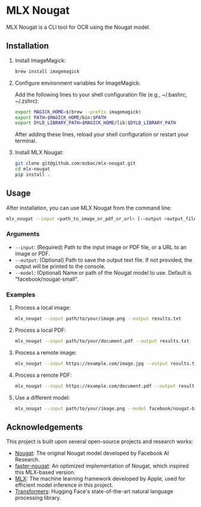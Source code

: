 # MLX Nougat

MLX Nougat is a CLI tool for OCR using the Nougat model.

## Installation

1. Install ImageMagick:

   ```bash
   brew install imagemagick
   ```

2. Configure environment variables for ImageMagick:

   Add the following lines to your shell configuration file (e.g., ~/.bashrc, ~/.zshrc):

   ```bash
   export MAGICK_HOME=$(brew --prefix imagemagick)
   export PATH=$MAGICK_HOME/bin:$PATH
   export DYLD_LIBRARY_PATH=$MAGICK_HOME/lib:$DYLD_LIBRARY_PATH
   ```

   After adding these lines, reload your shell configuration or restart your terminal.

3. Install MLX Nougat:

   ```bash
   git clone git@github.com:mzbac/mlx-nougat.git
   cd mlx-nougat
   pip install .
   ```

## Usage

After installation, you can use MLX Nougat from the command line:

```bash
mlx_nougat --input <path_to_image_or_pdf_or_url> [--output <output_file>] [--model <model_name_or_path>]
```

### Arguments

- `--input`: (Required) Path to the input image or PDF file, or a URL to an image or PDF.
- `--output`: (Optional) Path to save the output text file. If not provided, the output will be printed to the console.
- `--model`: (Optional) Name or path of the Nougat model to use. Default is "facebook/nougat-small".

### Examples

1. Process a local image:

   ```bash
   mlx_nougat --input path/to/your/image.png --output results.txt
   ```

2. Process a local PDF:

   ```bash
   mlx_nougat --input path/to/your/document.pdf --output results.txt
   ```

3. Process a remote image:

   ```bash
   mlx_nougat --input https://example.com/image.jpg --output results.txt
   ```

4. Process a remote PDF:

   ```bash
   mlx_nougat --input https://example.com/document.pdf --output results.txt
   ```

5. Use a different model:

   ```bash
   mlx_nougat --input path/to/your/image.png --model facebook/nougat-base --output results.txt
   ```

## Acknowledgements

This project is built upon several open-source projects and research works:

- [Nougat](https://github.com/facebookresearch/nougat): The original Nougat model developed by Facebook AI Research.
- [faster-nougat](https://github.com/zhuzilin/faster-nougat): An optimized implementation of Nougat, which inspired this MLX-based version.
- [MLX](https://github.com/ml-explore/mlx): The machine learning framework developed by Apple, used for efficient model inference in this project.
- [Transformers](https://github.com/huggingface/transformers): Hugging Face's state-of-the-art natural language processing library.
